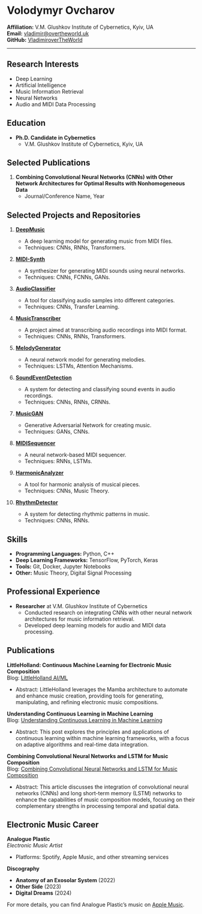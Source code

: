 # Volodymyr Ovcharov

**Affiliation:** V.M. Glushkov Institute of Cybernetics, Kyiv, UA  
**Email:** [vladimir@overtheworld.uk](mailto:vladimir@overtheworld.uk)  
**GitHub:** [VladimiroverTheWorld](https://github.com/vladimirovertheworld)

---


## Research Interests
- Deep Learning
- Artificial Intelligence
- Music Information Retrieval
- Neural Networks
- Audio and MIDI Data Processing

## Education
- **Ph.D. Candidate in Cybernetics**
  - V.M. Glushkov Institute of Cybernetics, Kyiv, UA

## Selected Publications
1. **Combining Convolutional Neural Networks (CNNs) with Other Network Architectures for Optimal Results with Nonhomogeneous Data**
   - Journal/Conference Name, Year

## Selected Projects and Repositories
1. **[DeepMusic](https://github.com/vladimirovertheworld/DeepMusic)**
   - A deep learning model for generating music from MIDI files.
   - Techniques: CNNs, RNNs, Transformers.

2. **[MIDI-Synth](https://github.com/vladimirovertheworld/MIDI-Synth)**
   - A synthesizer for generating MIDI sounds using neural networks.
   - Techniques: CNNs, FCNNs, GANs.

3. **[AudioClassifier](https://github.com/vladimirovertheworld/AudioClassifier)**
   - A tool for classifying audio samples into different categories.
   - Techniques: CNNs, Transfer Learning.

4. **[MusicTranscriber](https://github.com/vladimirovertheworld/MusicTranscriber)**
   - A project aimed at transcribing audio recordings into MIDI format.
   - Techniques: CNNs, RNNs, Transformers.

5. **[MelodyGenerator](https://github.com/vladimirovertheworld/MelodyGenerator)**
   - A neural network model for generating melodies.
   - Techniques: LSTMs, Attention Mechanisms.

6. **[SoundEventDetection](https://github.com/vladimirovertheworld/SoundEventDetection)**
   - A system for detecting and classifying sound events in audio recordings.
   - Techniques: CNNs, RNNs, CRNNs.

7. **[MusicGAN](https://github.com/vladimirovertheworld/MusicGAN)**
   - Generative Adversarial Network for creating music.
   - Techniques: GANs, CNNs.

8. **[MIDISequencer](https://github.com/vladimirovertheworld/MIDISequencer)**
   - A neural network-based MIDI sequencer.
   - Techniques: RNNs, LSTMs.

9. **[HarmonicAnalyzer](https://github.com/vladimirovertheworld/HarmonicAnalyzer)**
   - A tool for harmonic analysis of musical pieces.
   - Techniques: CNNs, Music Theory.

10. **[RhythmDetector](https://github.com/vladimirovertheworld/RhythmDetector)**
    - A system for detecting rhythmic patterns in music.
    - Techniques: CNNs, RNNs.

## Skills
- **Programming Languages:** Python, C++
- **Deep Learning Frameworks:** TensorFlow, PyTorch, Keras
- **Tools:** Git, Docker, Jupyter Notebooks
- **Other:** Music Theory, Digital Signal Processing

## Professional Experience
- **Researcher** at V.M. Glushkov Institute of Cybernetics
  - Conducted research on integrating CNNs with other neural network architectures for music information retrieval.
  - Developed deep learning models for audio and MIDI data processing.

## Publications

**LittleHolland: Continuous Machine Learning for Electronic Music Composition**  
Blog: [LittleHolland AI/ML](https://littlehollandaiml.blogspot.com/2024/07/littleholland-continuous-machine.html)  
- Abstract: LittleHolland leverages the Mamba architecture to automate and enhance music creation, providing tools for generating, manipulating, and refining electronic music compositions.

**Understanding Continuous Learning in Machine Learning**  
Blog: [Understanding Continuous Learning in Machine Learning](https://www.blogger.com/blog/post/edit/4741987399885520963/1677294466710159032)  
- Abstract: This post explores the principles and applications of continuous learning within machine learning frameworks, with a focus on adaptive algorithms and real-time data integration.

**Combining Convolutional Neural Networks and LSTM for Music Composition**  
Blog: [Combining Convolutional Neural Networks and LSTM for Music Composition](https://littlehollandaiml.blogspot.com/2024/07/combining-convolutional-neural-networks.html)  
- Abstract: This article discusses the integration of convolutional neural networks (CNNs) and long short-term memory (LSTM) networks to enhance the capabilities of music composition models, focusing on their complementary strengths in processing temporal and spatial data.

## Electronic Music Career

**Analogue Plastic**  
*Electronic Music Artist*  
- Platforms: Spotify, Apple Music, and other streaming services

**Discography**  
- **Anatomy of an Exosolar System** (2022)
- **Other Side** (2023)
- **Digital Dreams** (2024)

For more details, you can find Analogue Plastic’s music on [Apple Music](https://music.apple.com/us/artist/analogue-plastic/1592642555).


